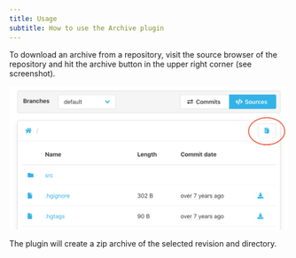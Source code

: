 ```yaml
---
title: Usage
subtitle: How to use the Archive plugin
---
```


To download an archive from a repository, 
visit the source browser of the repository and hit the archive button in the upper right corner (see screenshot).

![Archive button](assets/archive-button.png)

The plugin will create a zip archive of the selected revision and directory.

 
